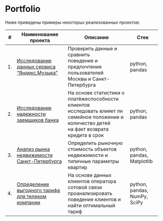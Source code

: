# Portfolio

Ниже приведены примеры некоторых реализованных проектов:

| #    | Наименование проекта                | Описание                                                     | Стек                                                         |
| ---- | ------------------------------------------------------------ | ------------------------------------------------------------ | ------------------------------------------------------------ |
| 1.   | [Исследование данных сервиса “Яндекс.Музыка”](https://github.com/aq2003/Portfolio/tree/main/Gold%20Recovery) | Проверить данные и сравнить <br/> поведение и предпочтения пользователей <br/> Москвы и Санкт-Петербурга | python, pandas       |
| 2.   | [Исследование надежности заемщиков банка](https://github.com/aq2003/Portfolio/tree/main/Taxi%20Service) | На основе статистики о платёжеспособности клиентов <br/> исследовать влияет ли семейное положение и количество детей <br/> на факт возврата кредита в срок | python, pandas |
| 3.   | [Анализ рынка недвижимости Санкт-Петербурга](https://github.com/Vadim199219/practicum-projects/tree/main/real%20estate%20market%20research) | Определить рыночную стоимость объектов <br/> недвижимости и типичные параметры квартир | python, pandas, Matplotlib |
| 4.   | [Определение выгодного тарифа для телеком компании](https://github.com/Vadim199219/practicum-projects/tree/main/Search%20of%20beneficial%20tariff) | На основе данных клиентов оператора сотовой связи <br/> проанализировать поведение клиентов и найти оптимальный тариф | python, pandas, NumPy, SciPy |
